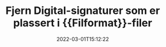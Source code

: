 ---
############################# Static ############################
layout: "auto-gen-signature"
date: 2022-03-01T15:12:22
draft: false
operation: Delete
signaturetype: Digital
fileformat: Xlsb
productName: .NET
lang: no
productCode: net
otherformats: pdf doc docx docm dot dotx odt ott xls xlsx xlsm xlsb ods ots xltx xltm pptx pptm
breadcrumb: Put Digital signature on Xlsb for C#

############################# Head ############################
head_title: "Slett Digital-signaturer fra Xlsb-filer via C#"
head_description: "Sletting av spesifikke Digital-signaturer fra signerte Xlsb-dokumenter kan enkelt utføres med kort .NET-kode."

############################# Header ############################
title: "Fjern Digital-signaturer som er plassert i {{Filformat}}-filer"
description: "Slett forskjellige Digital-signaturer fra {{Filformat}}-dokumenter. Fjerning av Digital-signaturer krever enkel C#-kode."
bg_image: "https://cms.admin.containerize.com/templates/aspose/App_Themes/V3/images/bg/header1.png"
bg_overlay: false
button:
    enable: true

############################# SubMenu ############################
submenu:
    enable: true

    left:
        img_alt: "GroupDocs.Signature for .NET"
        image: "https://cms.admin.containerize.com/templates/groupdocs/images/product-logos/90x90-noborder/groupdocs-signature-net.png"
        product: "GroupDocs.Signature"
        platform: ".NET"



############################# About ############################
about:
    enable: true
    title: "Få informasjon om GroupDocs.Signature for .NET API-funksjoner"
    content: |
        [GroupDocs.Signature for .NET](https://products.groupdocs.com/signature/net/) API gir mange måter å behandle dokumentene dine på ved hjelp av elektroniske signaturer. Digitale signaturer som tekster, bilder, digitale sertifikater, strekkoder, QR-koder, frimerker eller metadata er tilgjengelig. Kunder har mulighet til å legge til, slette, oppdatere, verifisere eller søke i digitale signaturer på PDF-er, MS Word-dokumenter, MS Excel-arbeidsbøker, MS PowerPoint-presentasjoner, Adobe Photoshop-filer og ulike bildeformater. Et stort antall nyttige funksjoner og innstillinger er gitt.
    

############################# Steps ############################
steps:
    enable: true
    title_left: "Slik fjerner du Digital-signaturer fra {{Filformat}}-dokumentet"
    content_left: |
        [GroupDocs.Signature for .NET](https://products.groupdocs.com/signature/net/) gir nyttig funksjon for å tømme {{Filformat}} dokumenter for Digital signaturer med noen få linjer med kode.
        
        * For det første, instansierer Signatur-objektets bane til dokumentet som en konstruktørparameter.
        * Deretter oppretter du et passende signaturobjekt og setter opp dets unike identifikator.
        * Deretter påkaller du Slett-metoden som sender signaturobjekt som må slettes.
        * Til slutt resultat av prosessdrift.

    title_right: "Systemkrav"
    content_right: |
        GroupDocs.Signature for .NET støttes på alle større plattformer og operativsystemer. Før du utfører koden nedenfor, sørg for at du har følgende forutsetninger installert på systemet ditt.

        * Operativsystemer: Microsoft Windows, Linux, MacOS
        * Utviklingsmiljøer: Microsoft Visual Studio, Xamarin, MonoDevelop
        * Frameworks: .NET Framework, .NET Standard, .NET Core, Mono
        * Last ned den nyeste versjonen av GroupDocs.Signature for .NET fra [Nuget](https://www.nuget.org/packages/groupdocs.signature)
         
    code: |
        ```csharp    
                
        // Set up input Xlsb file
        string filePath = "input.xlsb";

        // Instantiate Signature for input file
        using (GroupDocs.Signature.Signature signature = new GroupDocs.Signature.Signature(filePath))
        {
                // Id of signature which is supposed to be deleted
                // such Id may be obtained as result of search operation
                string id = "a01e1940-997a-444b-89af-9309a2d559a5";

                // provide signature features to delete
                // set up particular signature id
                DigitalSignature signatureToDelete = new DigitalSignature(id);

                // delete signature
                bool deleteResult = signature.Delete(signatureToDelete);

                // process deletion result
                if (deleteResult)
                {
                    Console.WriteLine("Signature was deleted successfully!");
                }
        }
        ```

############################# Demos ############################
demos:
    enable: true
    title: "Signering med Digital signaturer Live Demo"
    content: |
       Legg til ulike elektroniske signaturer i Xlsb-filen akkurat nå ved å gå til nettstedet [GroupDocs.Signature App](https://products.groupdocs.app/signature/family).          

############################# More Formats ############################
more_formats:
    enable: true
    title: "Slett Digital-signaturene dine med C#"
    content: |
        "Sletting av e-signaturer som ble lagt til ulike dokumentformater. Fjern signaturer raskt uten ekstra kode."
    format: 
       
       
back_to_top:
    enable: true
---